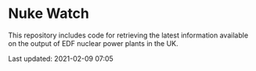 # Nuke Watch

This repository includes code for retrieving the latest information available on the output of EDF nuclear power plants in the UK.

Last updated: 2021-02-09 07:05